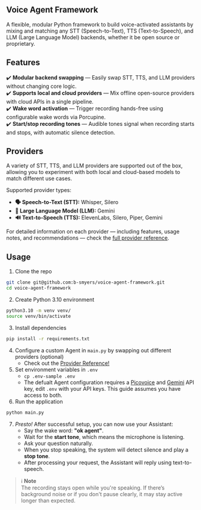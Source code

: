 ## Voice Agent Framework
A flexible, modular Python framework to build voice-activated assistants by mixing and matching any STT (Speech-to-Text), TTS (Text-to-Speech), and LLM (Large Language Model) backends, whether it be open source or proprietary.

## Features

✔️ **Modular backend swapping** — Easily swap STT, TTS, and LLM providers without changing core logic.<br>
✔️ **Supports local and cloud providers** — Mix offline open-source providers with cloud APIs in a single pipeline.<br>
✔️ **Wake word activation** — Trigger recording hands-free using configurable wake words via Porcupine.<br>
✔️ **Start/stop recording tones** — Audible tones signal when recording starts and stops, with automatic silence detection.<br>

## Providers

A variety of STT, TTS, and LLM providers are supported out of the box, allowing you to experiment with both local and cloud-based models to match different use cases.

Supported provider types:
- **🗣️ Speech-to-Text (STT):** Whisper, Silero
- **💬 Large Language Model (LLM):** Gemini
- **🔊 Text-to-Speech (TTS):** ElevenLabs, Silero, Piper, Gemini

For detailed information on each provider — including features, usage notes, and recommendations — check the [full provider reference](PROVIDERS.md).

## Usage

1. Clone the repo
```bash
git clone git@github.com:b-smyers/voice-agent-framework.git
cd voice-agent-framework
```
2. Create Python 3.10 environment
```bash
python3.10 -m venv venv/
source venv/bin/activate
```
3. Install dependencies
```bash
pip install -r requirements.txt
```
4. Configure a custom Agent in `main.py` by swapping out different providers (optional)
    - Check out the [Provider Reference!](PROVIDERS.md)
5. Set environment variables in `.env`
    - `cp .env-sample .env`
    - The defualt Agent configuration requires a [Picovoice](https://picovoice.ai/) and [Gemini](https://aistudio.google.com/apikey) API key, edit `.env` with your API keys. This guide assumes you have access to both.
6. Run the application
```bash
python main.py
```
7. *Presto!* After successful setup, you can now use your Assistant:
    - Say the wake word: **"ok agent"**.
    - Wait for the **start tone**, which means the microphone is listening.
    - Ask your question naturally.
    - When you stop speaking, the system will detect silence and play a **stop tone**.
    - After processing your request, the Assistant will reply using text-to-speech.

> ℹ️ **Note**  
> The recording stays open while you're speaking. If there’s background noise or if you don't pause clearly, it may stay active longer than expected.